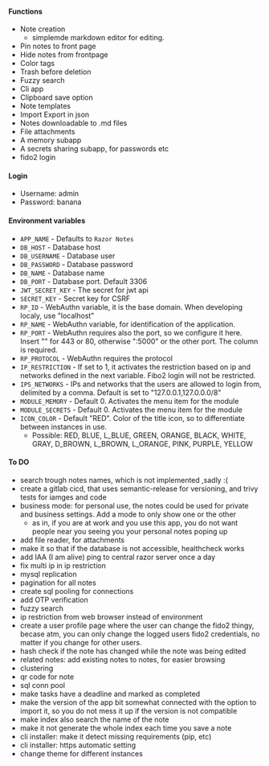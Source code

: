 #### Functions
- Note creation
    - simplemde markdown editor for editing.
- Pin notes to front page
- Hide notes from frontpage
- Color tags
- Trash before deletion
- Fuzzy search
- Cli app
- Clipboard save option
- Note templates
- Import Export in json
- Notes downloadable to .md files
- File attachments
- A memory subapp
- A secrets sharing subapp, for passwords etc
- fido2 login

#### Login
- Username: admin
- Password: banana

#### Environment variables
- `APP_NAME` - Defaults to `Razor Notes`
- `DB_HOST` - Database host
- `DB_USERNAME` - Database user
- `DB_PASSWORD` - Database password
- `DB_NAME` - Database name
- `DB_PORT` - Database port. Default 3306
- `JWT_SECRET_KEY` - The secret for jwt api
- `SECRET_KEY` - Secret key for CSRF
- `RP_ID` - WebAuthn variable, it is the base domain. When developing localy, use "localhost"
- `RP_NAME` - WebAuthn variable, for identification of the application.
- `RP_PORT` - WebAuthn requires also the port, so we configure it here. Insert "" for 443 or 80, otherwise ":5000" or the other port. The column is required.
- `RP_PROTOCOL` - WebAuthn requires the protocol
- `IP_RESTRICTION` - If set to 1, it activates the restriction based on ip and networks defined in the next variable. Fibo2 login will not be restricted.
- `IPS_NETWORKS` - IPs and networks that the users are allowed to login from, delimited by a comma. Default is set to "127.0.0.1,127.0.0.0/8"
- `MODULE_MEMORY` - Default 0. Activates the menu item for the module
- `MODULE_SECRETS` - Default 0. Activates the menu item for the module
- `ICON_COLOR` - Default "RED". Color of the title icon, so to differentiate between instances in use.
    - Possible: RED, BLUE, L_BLUE, GREEN, ORANGE, BLACK, WHITE, GRAY, D_BROWN, L_BROWN, L_ORANGE, PINK, PURPLE, YELLOW

#### To DO
- search trough notes names, which is not implemented ,sadly :(
- create a gitlab cicd, that uses semantic-release for versioning, and trivy tests for iamges and code
- business mode: for personal use, the notes could be used for private and business settings. Add a mode to only show one or the other
     - as in, if you are at work and you use this app, you do not want people near you seeing you your personal notes poping up
- add file reader, for attachments
- make it so that if the database is not accessible, healthcheck works
- add IAA (I am alive) ping to central razor server once a day
- fix multi ip in ip restriction
- mysql replication
- pagination for all notes
- create sql pooling for connections
- add OTP verification
- fuzzy search
- ip restriction from web browser instead of environment
- create a user profile page where the user can change the fido2 thingy, becase atm, you can only change the logged users fido2 credentials, no matter if you change for other users.
- hash check if the note has changed while the note was being edited
- related notes: add existing notes to notes, for easier browsing
- clustering
- qr code for note
- sql conn pool
- make tasks have a deadline and marked as completed
- make the version of the app bit somewhat connected with the option to import it, so you do not mess it up if the version is not compatible
- make index also search the name of the note
- make it not generate the whole index each time you save a note
- cli installer: make it detect missing requirements (pip, etc)
- cli installer: https automatic setting
- change theme for different instances
